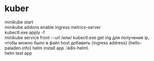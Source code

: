 # kuber
minikube start  
minikube addons enable ingress metrics-server  
kubectl.exe apply -f  
minikube service front --url  /или/  kubectl.exe get ing для получения ip, чтобы можно было в файл host добавить {ingress address} {hello-paladen.info}
helm install app .\k8s-helm\  
helm test app
